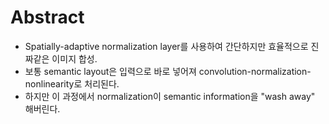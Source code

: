 # Abstract

- Spatially-adaptive normalization layer를 사용하여 간단하지만 효율적으로 진짜같은 이미지 합성.
- 보통 semantic layout은 입력으로 바로 넣어져 convolution-normalization-nonlinearity로 처리된다.
- 하지만 이 과정에서 normalization이 semantic information을 "wash away" 해버린다.
